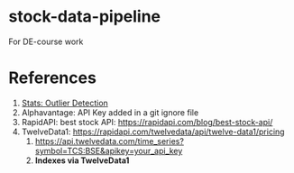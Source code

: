 # stock-data-pipeline

For DE-course work



# References 

1. [Stats: Outlier Detection](https://www.analyticsvidhya.com/blog/2021/05/feature-engineering-how-to-detect-and-remove-outliers-with-python-code/)
2. Alphavantage: API Key added in a git ignore file
3. RapidAPI: best stock API: https://rapidapi.com/blog/best-stock-api/
4. TwelveData1: https://rapidapi.com/twelvedata/api/twelve-data1/pricing
   1. https://api.twelvedata.com/time_series?symbol=TCS:BSE&apikey=your_api_key
   2. **Indexes via TwelveData1**